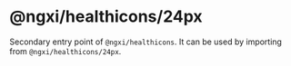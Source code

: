 # @ngxi/healthicons/24px

Secondary entry point of `@ngxi/healthicons`. It can be used by importing from `@ngxi/healthicons/24px`.
